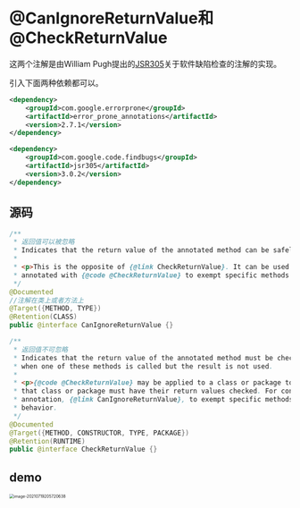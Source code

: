 # @CanIgnoreReturnValue和@CheckReturnValue

这两个注解是由William Pugh提出的[JSR305](https://jcp.org/en/jsr/detail?id=305)关于软件缺陷检查的注解的实现。

引入下面两种依赖都可以。

```xml
<dependency>
    <groupId>com.google.errorprone</groupId>
    <artifactId>error_prone_annotations</artifactId>
    <version>2.7.1</version>
</dependency>
```

```xml
<dependency>
    <groupId>com.google.code.findbugs</groupId>
    <artifactId>jsr305</artifactId>
    <version>3.0.2</version>
</dependency>
```

## 源码

```java
/**
 * 返回值可以被忽略
 * Indicates that the return value of the annotated method can be safely ignored.
 *
 * <p>This is the opposite of {@link CheckReturnValue}. It can be used inside classes or packages
 * annotated with {@code @CheckReturnValue} to exempt specific methods from the default.
 */
@Documented
//注解在类上或者方法上
@Target({METHOD, TYPE})
@Retention(CLASS)
public @interface CanIgnoreReturnValue {}
```

```java
/**
 * 返回值不可忽略
 * Indicates that the return value of the annotated method must be checked. An error is triggered
 * when one of these methods is called but the result is not used.
 *
 * <p>{@code @CheckReturnValue} may be applied to a class or package to indicate that all methods in
 * that class or package must have their return values checked. For convenience, we provide an
 * annotation, {@link CanIgnoreReturnValue}, to exempt specific methods or classes from this
 * behavior.
 */
@Documented
@Target({METHOD, CONSTRUCTOR, TYPE, PACKAGE})
@Retention(RUNTIME)
public @interface CheckReturnValue {}
```

## demo

<img src="https://gitee.com/wangigor/typora-images/raw/master/image-20210719205720638.png" alt="image-20210719205720638" style="zoom:50%;" />




